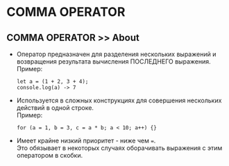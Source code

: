# COMMA OPERATOR

##  COMMA OPERATOR >> About
- Оператор предназначен для разделения нескольких выражений и возвращения результата вычисления ПОСЛЕДНЕГО выражения.  
Пример:

  ```
  let a = (1 + 2, 3 + 4);
  console.log(a) -> 7
  ```
- Используется в сложных конструкциях для совершения нескольких действий в одной строке.  
Пример:  

  ```
  for (a = 1, b = 3, c = a * b; a < 10; a++) {}
  ```
- Имеет крайне низкий приоритет - ниже чем `=`.  
Это обязывает в некоторых случаях оборачивать выражения с этим оператором в скобки.